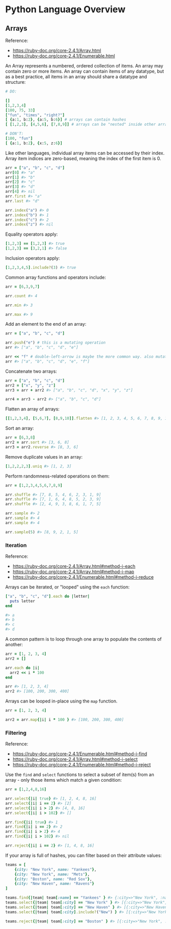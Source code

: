# Python Language Overview

## Arrays

Reference:
  + https://ruby-doc.org/core-2.4.1/Array.html
  + https://ruby-doc.org/core-2.4.1/Enumerable.html

An Array represents a numbered, ordered collection of items. An array may contain zero or more items. An array can contain items of any datatype, but as a best practice, all items in an array should share a datatype and structure:

```ruby
# DO:

[]
[1,2,3,4]
[100, 75, 33]
["fun", "times", "right?"]
[ {a:1, b:2}, {a:5, b:6}] # arrays can contain hashes
[ [1,2,3], [4,5,6], [7,8,9]] # arrays can be "nested" inside other arrays

# DON'T:
[100, "fun"]
[ {a:1, b:2}, {x:5, z:6}]
```

Like other languages, individual array items can be accessed by their index. Array item indices are zero-based, meaning the index of the first item is 0.

```ruby
arr = ["a", "b", "c", "d"]
arr[0] #> "a"
arr[1] #> "b"
arr[2] #> "c"
arr[3] #> "d"
arr[4] #> nil
arr.first #> "a"
arr.last #> "d"

arr.index("a") #> 0
arr.index("b") #> 1
arr.index("c") #> 2
arr.index("z") #> nil
```

Equality operators apply:

```ruby
[1,2,3] == [1,2,3] #> true
[1,2,3] == [3,2,1] #> false
```

Inclusion operators apply:

```ruby
[1,2,3,4,5].include?(3) #> true
```

Common array functions and operators include:

```ruby
arr = [6,3,9,7]

arr.count #> 4

arr.min #> 3

arr.max #> 9
```

Add an element to the end of an array:

```ruby
arr = ["a", "b", "c", "d"]

arr.push("e") # this is a mutating operation
arr #> ["a", "b", "c", "d", "e"]

arr << "f" # double-left-arrow is maybe the more common way. also mutating
arr #> ["a", "b", "c", "d", "e", "f"]
```

Concatenate two arrays:

```ruby
arr = ["a", "b", "c", "d"]
arr2 = ["x", "y", "z"]
arr3 = arr + arr2 #> ["a", "b", "c", "d", "x", "y", "z"]

arr4 = arr3 - arr2 #> ["a", "b", "c", "d"]
```

Flatten an array of arrays:

```ruby
[[1,2,3,4], [5,6,7], [8,9,10]].flatten #> [1, 2, 3, 4, 5, 6, 7, 8, 9, 10]
```

Sort an array:

```ruby
arr = [6,3,8]
arr2 = arr.sort #> [3, 6, 8]
arr3 = arr2.reverse #> [8, 3, 6]
```

Remove duplicate values in an array:

```ruby
[1,2,2,2,3].uniq #> [1, 2, 3]
```

Perform randomness-related operations on them:

```ruby
arr = [1,2,3,4,5,6,7,8,9]

arr.shuffle #> [7, 8, 5, 4, 6, 2, 3, 1, 9]
arr.shuffle #> [7, 1, 6, 4, 8, 5, 2, 3, 9]
arr.shuffle #> [2, 4, 9, 3, 8, 6, 1, 7, 5]

arr.sample #> 2
arr.sample #> 4
arr.sample #> 4

arr.sample(5) #> [8, 9, 2, 1, 5]
```

### Iteration

Reference:

  + https://ruby-doc.org/core-2.4.1/Array.html#method-i-each
  + https://ruby-doc.org/core-2.4.1/Array.html#method-i-map
  + https://ruby-doc.org/core-2.4.1/Enumerable.html#method-i-reduce

Arrays can be iterated, or "looped" using the `each` function:

```ruby
["a", "b", "c", "d"].each do |letter|
  puts letter
end

#> a
#> b
#> c
#> d
```

A common pattern is to loop through one array to populate the contents of another:

```ruby
arr = [1, 2, 3, 4]
arr2 = []

arr.each do |i|
  arr2 << i * 100
end

arr #> [1, 2, 3, 4]
arr2 #> [100, 200, 300, 400]
```

Arrays can be looped in-place using the `map` function.

```ruby
arr = [1, 2, 3, 4]

arr2 = arr.map{|i| i * 100 } #> [100, 200, 300, 400]
```

























### Filtering

Reference:

  + https://ruby-doc.org/core-2.4.1/Enumerable.html#method-i-find
  + https://ruby-doc.org/core-2.4.1/Array.html#method-i-select
  + https://ruby-doc.org/core-2.4.1/Enumerable.html#method-i-reject

Use the `find` and `select` functions to select a subset of item(s) from an array - only those items which match a given condition:

```ruby
arr = [1,2,4,8,16]

arr.select{|i| true} #> [1, 2, 4, 8, 16]
arr.select{|i| i == 2} #> [2]
arr.select{|i| i > 2} #> [4, 8, 16]
arr.select{|i| i > 102} #> []

arr.find{|i| true} #> 1
arr.find{|i| i == 2} #> 2
arr.find{|i| i > 2} #> 4
arr.find{|i| i > 102} #> nil

arr.reject{|i| i == 2} #> [1, 4, 8, 16]
```



If your array is full of hashes, you can filter based on their attribute values:

```ruby
teams = [
    {city: "New York", name: "Yankees"},
    {city: "New York", name: "Mets"},
    {city: "Boston", name: "Red Sox"},
    {city: "New Haven", name: "Ravens"}
]

teams.find{|team| team[:name] == "Yankees" } #> {:city=>"New York", :name=>"Yankees"}
teams.select{|team| team[:city] == "New York" } #> [{:city=>"New York", :name=>"Yankees"}, {:city=>"New York", :name=>"Mets"}]
teams.select{|team| team[:city] == "New Haven" } #> [{:city=>"New Haven", :name=>"Ravens"}]
teams.select{|team| team[:city].include?("New") } #> [{:city=>"New York", :name=>"Yankees"}, {:city=>"New York", :name=>"Mets"}, {:city=>"New Haven", :name=>"Ravens"}]

teams.reject{|team| team[:city] == "Boston" } #> [{:city=>"New York", :name=>"Yankees"}, {:city=>"New York", :name=>"Mets"}, {:city=>"New Haven", :name=>"Ravens"}]
```
